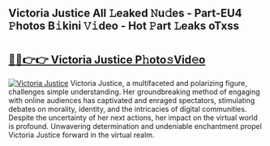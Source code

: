 ## Victoria Justice All 𝙻eaked 𝙽u𝚍es - Part-EU4 𝙿hotos B𝚒kini 𝚅𝚒deo - Hot 𝙿art 𝙻eaks oTxss

# <h2><a href="http://ld4y0d.urlbe.top/?page=Victoria+Justice">🔗🔗👉👉 Victoria Justice P𝚑oto𝚜Vid𝚎o</a></h2>

[![Victoria Justice](https://i.imgur.com/eBuTRDB.gif)](http://ld4y0d.urlbe.top/?page=Victoria+Justice)
Victoria Justice, a multifaceted and polarizing figure, challenges simple understanding. Her groundbreaking method of engaging with online audiences has captivated and enraged spectators, stimulating debates on morality, identity, and the intricacies of digital communities. Despite the uncertainty of her next actions, her impact on the virtual world is profound. Unwavering determination and undeniable enchantment propel Victoria Justice forward in the virtual realm.
